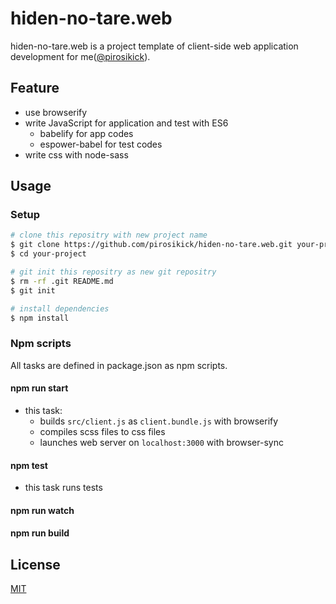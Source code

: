 # hiden-no-tare.web

hiden-no-tare.web is a project template of client-side web application development for me([@pirosikick](https://github.com/pirosikick/)).

## Feature

- use browserify
- write JavaScript for application and test with ES6
    - babelify for app codes
    - espower-babel for test codes
- write css with node-sass

## Usage

### Setup

```sh
# clone this repositry with new project name
$ git clone https://github.com/pirosikick/hiden-no-tare.web.git your-project
$ cd your-project

# git init this repositry as new git repositry
$ rm -rf .git README.md
$ git init

# install dependencies
$ npm install
```

### Npm scripts

All tasks are defined in package.json as npm scripts.

#### npm run start

- this task:
  - builds `src/client.js` as `client.bundle.js` with browserify
  - compiles scss files to css files
  - launches web server on `localhost:3000` with browser-sync

#### npm test

- this task runs tests

#### npm run watch

#### npm run build

## License

[MIT](http://pirosikick.mit-license.org/)
